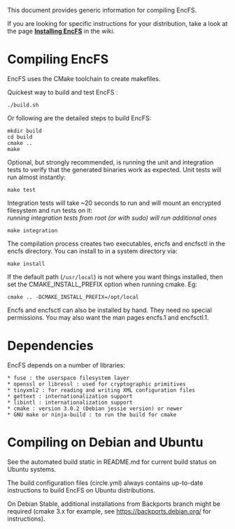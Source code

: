 This document provides generic information for compiling EncFS.

If you are looking for specific instructions for your distribution,
take a look at the page
**[Installing EncFS](https://github.com/vgough/encfs/wiki/Installing-Encfs)**
in the wiki.

Compiling EncFS
===============

EncFS uses the CMake toolchain to create makefiles.

Quickest way to build and test EncFS :

    ./build.sh

Or following are the detailed steps to build EncFS:

    mkdir build
    cd build
    cmake ..
    make

Optional, but strongly recommended, is running the unit and integration
tests to verify that the generated binaries work as expected.  Unit
tests will run almost instantly:

    make test

Integration tests will take ~20 seconds to run and will mount an
encrypted filesystem and run tests on it:  
*running integration tests from root (or with sudo) will run additional ones*

    make integration

The compilation process creates two executables, encfs and encfsctl in
the encfs directory.  You can install to in a system directory via:

    make install

If the default path (`/usr/local`) is not where you want things
installed, then set the CMAKE_INSTALL_PREFIX option when running cmake.  Eg:

    cmake .. -DCMAKE_INSTALL_PREFIX=/opt/local

Encfs and encfsctl can also be installed by hand.  They need no special
permissions.  You may also want the man pages encfs.1 and encfsctl.1.

Dependencies
============

EncFS depends on a number of libraries:

    * fuse : the userspace filesystem layer
    * openssl or libressl : used for cryptographic primitives
    * tinyxml2 : for reading and writing XML configuration files
    * gettext : internationalization support
    * libintl : internationalization support
    * cmake : version 3.0.2 (Debian jessie version) or newer
    * GNU make or ninja-build : to run the build for cmake

Compiling on Debian and Ubuntu
==============================

See the automated build static in README.md for current build status on Ubuntu systems.

The build configuration files (circle.yml) always contains up-to-date
instructions to build EncFS on Ubuntu distributions.

On Debian Stable, additional installations from Backports branch might be
required (cmake 3.x for example, see https://backports.debian.org/ for instructions).
